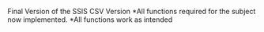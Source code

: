 Final Version of the SSIS CSV Version
*All functions required for the subject now implemented.
*All functions work as intended
